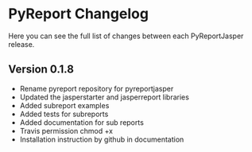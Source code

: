 PyReport Changelog
=============

Here you can see the full list of changes between each PyReportJasper release.

Version 0.1.8
-------------
* Rename pyreport repository for pyreportjasper
* Updated the jasperstarter and jasperreport libraries
* Added subreport examples
* Added tests for subreports
* Added documentation for sub reports
* Travis permission chmod +x
* Installation instruction by github in documentation